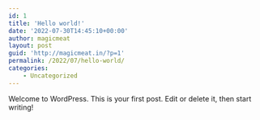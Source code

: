 ```yaml
---
id: 1
title: 'Hello world!'
date: '2022-07-30T14:45:10+00:00'
author: magicmeat
layout: post
guid: 'http://magicmeat.in/?p=1'
permalink: /2022/07/hello-world/
categories:
    - Uncategorized
---
```


Welcome to WordPress. This is your first post. Edit or delete it, then start writing!